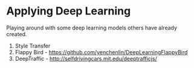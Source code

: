 # Applying Deep Learning

Playing around with some deep learning models others have already created.

1. Style Transfer
2. Flappy Bird - https://github.com/yenchenlin/DeepLearningFlappyBird
3. DeepTraffic - http://selfdrivingcars.mit.edu/deeptrafficjs/
